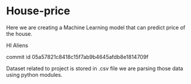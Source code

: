 # House-price
Here we are creating a Machine Learning model that can predict price of the house.


HI Aliens



commit id 05a57821c8418c15f7ab9b4645afdb8e1814709f

Dataset related to project is stored in .csv file
we are parsing those data using python modules.
